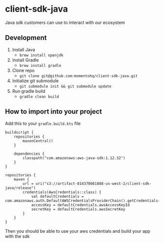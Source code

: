 # client-sdk-java
Java sdk customers can use to interact with our ecosystem

## Development

1. Install Java
   * `brew install openjdk`
1. Install Gradle
   * `brew install gradle`
1. Clone repo
    * `git clone git@github.com:momentohq/client-sdk-java.git`
1. Initialize git submodule
    * `git submodule init && git submodule update`
1. Run gradle build
    * `gradle clean build`
   
## How to import into your project
Add this to your `gradle.build.kts` file
```
buildscript {
    repositories {
        mavenCentral()
    }

    dependencies {
        classpath("com.amazonaws:aws-java-sdk:1.12.32")
    }
}

repositories {
    maven {
        url = uri("s3://artifact-814370081888-us-west-2/client-sdk-java/release")
        credentials(AwsCredentials::class) {
            val defaultCredentials = com.amazonaws.auth.DefaultAWSCredentialsProviderChain().getCredentials()
            accessKey = defaultCredentials.awsAccessKeyId
            secretKey = defaultCredentials.awsSecretKey
        }
    }
}
```
Then you should be able to use your aws credentials and build your app with the sdk
